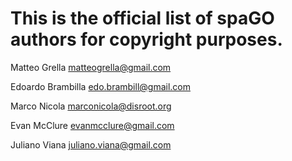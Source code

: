 # This is the official list of spaGO authors for copyright purposes.

Matteo Grella <matteogrella@gmail.com>

Edoardo Brambilla <edo.brambill@gmail.com>

Marco Nicola <marconicola@disroot.org>

Evan McClure <evanmcclure@gmail.com> 

Juliano Viana <juliano.viana@gmail.com>